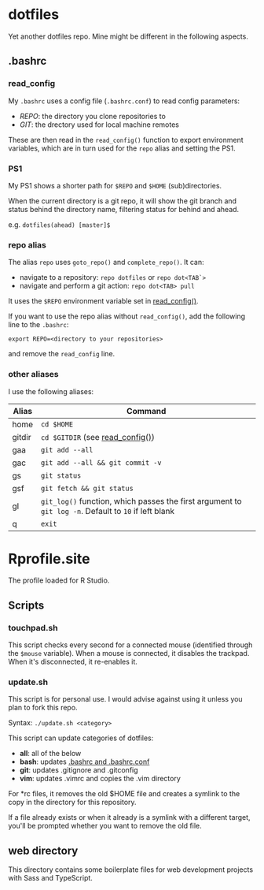 # dotfiles

Yet another dotfiles repo. Mine might be different in the following aspects.

## .bashrc

### read_config

My ``.bashrc`` uses a config file (``.bashrc.conf``) to read config parameters:

* *REPO*: the directory you clone repositories to
* *GIT*: the drectory used for local machine remotes

These are then read in the ``read_config()`` function to export environment variables, which are in turn used for the ``repo`` alias and setting the PS1.

### PS1

My PS1 shows a shorter path for ``$REPO`` and ``$HOME`` (sub)directories.

When the current directory is a git repo, it will show the git branch and status behind the directory name, filtering status for behind and ahead.

e.g. ``dotfiles(ahead) [master]$``

### repo alias

The alias ``repo`` uses ``goto_repo()`` and ``complete_repo()``. It can:
* navigate to a repository: ``repo dotfiles`` or ``repo dot<TAB`>``
* navigate and perform a git action: ``repo dot<TAB> pull``

It uses the ``$REPO`` environment variable set in [read_config()](#read_config).

If you want to use the repo alias without ``read_config()``, add the following line to the ``.bashrc``:

``export REPO=<directory to your repositories>``

and remove the ``read_config`` line.

### other aliases

I use the following aliases:

| Alias | Command |
| --- | --- |
| home | ``cd $HOME`` |
| gitdir | ``cd $GITDIR`` (see [read_config()](#read_config)) |
| gaa | ``git add --all`` |
| gac | ``git add --all && git commit -v`` |
| gs | ``git status`` |
| gsf | ``git fetch && git status`` |
| gl | ``git_log()`` function, which passes the first argument to ``git log -n``. Default to ``10`` if left blank |
| q | ``exit`` |

# Rprofile.site

The profile loaded for R Studio.

## Scripts

### touchpad.sh

This script checks every second for a connected mouse (identified through the ``$mouse`` variable). When a mouse is connected, it disables the trackpad. When it's disconnected, it re-enables it.

### update.sh

This script is for personal use. I would advise against using it unless you plan to fork this repo.

Syntax: ``./update.sh <category>``

This script can update categories of dotfiles:

* **all**: all of the below
* **bash**: updates [.bashrc and .bashrc.conf](#bashrc)
* **git**: updates .gitignore and .gitconfig
* **vim**: updates .vimrc and copies the .vim directory

For *rc files, it removes the old $HOME file and creates a symlink to the copy in the directory for this repository.

If a file already exists or when it already is a symlink with a different target, you'll be prompted whether you want to remove the old file.

## web directory

This directory contains some boilerplate files for web development projects with Sass and TypeScript.
